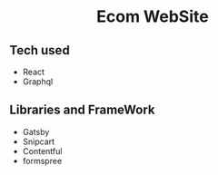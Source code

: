 <h1 align="center">
  Ecom WebSite
</h1>

## Tech used
- React
- Graphql

## Libraries and FrameWork
- Gatsby
- Snipcart
- Contentful
- formspree
